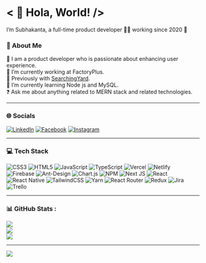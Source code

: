 # < 👋 Hola, World! />

I’m Subhakanta, a full-time product developer 👨‍💻 working since 2020 🚀

### 💫 About Me 

🚀 I am a product developer who is passionate about enhancing user experience. <br />
🔭 I’m currently working at FactoryPlus.<br />
💼 Previously with <a href="https://searchingyard.com">SearchingYard</a>.<br />
🌱 I’m currently learning Node js and MySQL.<br />
❓ Ask me about anything related to MERN stack and related technologies.<br />
 
 <hr />

### 🌐 Socials

 [![LinkedIn](https://img.shields.io/badge/LinkedIn-%230077B5.svg?logo=linkedin&logoColor=white)](https://linkedin.com/in/https://www.linkedin.com/in/subhakantapati/) [![Facebook](https://img.shields.io/badge/Facebook-%231877F2.svg?logo=Facebook&logoColor=white)](https://facebook.com/https://www.facebook.com/subhakantapati.niku.5/) [![Instagram](https://img.shields.io/badge/Instagram-%23E4405F.svg?logo=Instagram&logoColor=white)](https://instagram.com/https://www.instagram.com/niku_subha)
 
 <hr />

### 💻 Tech Stack
![CSS3](https://img.shields.io/badge/css3-%231572B6.svg?style=for-the-badge&logo=css3&logoColor=white) ![HTML5](https://img.shields.io/badge/html5-%23E34F26.svg?style=for-the-badge&logo=html5&logoColor=white) ![JavaScript](https://img.shields.io/badge/javascript-%23323330.svg?style=for-the-badge&logo=javascript&logoColor=%23F7DF1E) ![TypeScript](https://img.shields.io/badge/typescript-%23007ACC.svg?style=for-the-badge&logo=typescript&logoColor=white) ![Vercel](https://img.shields.io/badge/vercel-%23000000.svg?style=for-the-badge&logo=vercel&logoColor=white) ![Netlify](https://img.shields.io/badge/netlify-%23000000.svg?style=for-the-badge&logo=netlify&logoColor=#00C7B7) ![Firebase](https://img.shields.io/badge/firebase-%23039BE5.svg?style=for-the-badge&logo=firebase) ![Ant-Design](https://img.shields.io/badge/-AntDesign-%230170FE?style=for-the-badge&logo=ant-design&logoColor=white) ![Chart.js](https://img.shields.io/badge/chart.js-F5788D.svg?style=for-the-badge&logo=chart.js&logoColor=white) ![NPM](https://img.shields.io/badge/NPM-%23000000.svg?style=for-the-badge&logo=npm&logoColor=white) ![Next JS](https://img.shields.io/badge/Next-black?style=for-the-badge&logo=next.js&logoColor=white) ![React](https://img.shields.io/badge/react-%2320232a.svg?style=for-the-badge&logo=react&logoColor=%2361DAFB) ![React Native](https://img.shields.io/badge/react_native-%2320232a.svg?style=for-the-badge&logo=react&logoColor=%2361DAFB) ![TailwindCSS](https://img.shields.io/badge/tailwindcss-%2338B2AC.svg?style=for-the-badge&logo=tailwind-css&logoColor=white) ![Yarn](https://img.shields.io/badge/yarn-%232C8EBB.svg?style=for-the-badge&logo=yarn&logoColor=white) ![React Router](https://img.shields.io/badge/React_Router-CA4245?style=for-the-badge&logo=react-router&logoColor=white) ![Redux](https://img.shields.io/badge/redux-%23593d88.svg?style=for-the-badge&logo=redux&logoColor=white) ![Jira](https://img.shields.io/badge/jira-%230A0FFF.svg?style=for-the-badge&logo=jira&logoColor=white) ![Trello](https://img.shields.io/badge/Trello-%23026AA7.svg?style=for-the-badge&logo=Trello&logoColor=white)

<hr />

### 📊 GitHub Stats :
![](https://github-readme-stats.vercel.app/api?username=patisubhakanta&theme=radical&hide_border=false&include_all_commits=true&count_private=true)<br/>
![](https://github-readme-streak-stats.herokuapp.com/?user=patisubhakanta&theme=radical&hide_border=false)<br/>
![](https://github-readme-stats.vercel.app/api/top-langs/?username=patisubhakanta&theme=radical&hide_border=false&include_all_commits=true&count_private=true&layout=compact)


---
[![](https://visitcount.itsvg.in/api?id=patisubhakanta&icon=2&color=0)](https://visitcount.itsvg.in)

